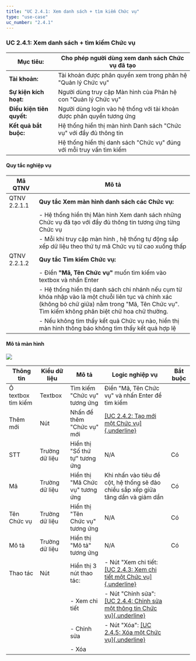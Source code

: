```yaml
---
title: "UC 2.4.1: Xem danh sách + tìm kiếm Chức vụ"
type: "use-case"
uc_number: "2.4.1"
---
```


### UC 2.4.1: Xem danh sách + tìm kiếm Chức vụ

| **Mục tiêu:** | Cho phép người dùng xem danh sách Chức vụ đã tạo |
| --- | --- |
| **Tài khoản:** | Tài khoản được phân quyền xem trong phân hệ "Quản lý Chức vụ" |
| **Sự kiện kích hoạt:** | Người dùng truy cập Màn hình của Phân hệ con "Quản lý Chức vụ" |
| **Điều kiện tiên quyết:** | Người dùng login vào hệ thống với tài khoản được phân quyền tương ứng |
| **Kết quả bắt buộc:** | Hệ thống hiển thị màn hình Danh sách "Chức vụ" với đầy đủ thông tin |
|  | Hệ thống hiển thị danh sách "Chức vụ" đúng với mỗi truy vấn tìm kiếm |

#### Quy tắc nghiệp vụ

| **Mã QTNV** | **Mô tả** |
| --- | --- |
| QTNV 2.2.1.1 | **Quy tắc Xem màn hình danh sách các Chức vụ:** |
|  | - Hệ thống hiển thị Màn hình Xem danh sách những Chức vụ đã tạo với đầy đủ thông tin tương ứng từng Chức vụ |
|  | - Mỗi khi truy cập màn hình , hệ thống tự động sắp xếp dữ liệu theo thứ tự mã Chức vụ từ cao xuống thấp |
| QTNV 2.2.1.2 | **Quy tắc Tìm kiếm Chức vụ:** |
|  | - Điền **"Mã, Tên Chức vụ"** muốn tìm kiếm vào textbox và nhấn Enter |
|  | - Hệ thống hiển thị danh sách chi nhánh nếu cụm từ khóa nhập vào là một chuỗi liên tục và chính xác (không bỏ chữ giữa) nằm trong "Mã, Tên Chức vụ". Tìm kiếm không phân biệt chữ hoa chữ thường. |
|  | - Nếu không tìm thấy kết quả Chức vụ nào, hiển thị màn hình thông báo không tìm thấy kết quả hợp lệ |

#### Mô tả màn hình

![](media/image11.png)

| **Thông tin** | **Kiểu dữ liệu** | **Mô tả** | **Logic nghiệp vụ** | **Bắt buộc** |
| --- | --- | --- | --- | --- |
| Ô textbox tìm kiếm | Textbox | Tìm kiếm "Chức vụ" tương ứng | Điền "Mã, Tên Chức vụ" và nhấn Enter để tìm kiếm |  |
| Thêm mới | Nút | Nhấn để thêm "Chức vụ" mới | [[UC 2.4.2: Tạo mới một Chức vụ]{.underline}](#uc-2.4.2-tạo-mới-một-chức-vụ) |  |
| STT | Trường dữ liệu | Hiển thị "Số thứ tự" tương ứng | N/A | Có |
| Mã | Trường dữ liệu | Hiển thị "Mã Chức vụ" tương ứng | Khi nhấn vào tiêu đề cột, hệ thống sẽ đảo chiều sắp xếp giữa tăng dần và giảm dần | Có |
| Tên Chức vụ | Trường dữ liệu | Hiển thị "Tên Chức vụ" tương ứng | N/A | Có |
| Mô tả | Trường dữ liệu | Hiển thị "Mô tả" tương ứng | N/A | Có |
| Thao tác | Nút | Hiển thị 3 nút thao tác: | \- Nút "Xem chi tiết: [[UC 2.4.3: Xem chi tiết một Chức vụ]{.underline}](#uc-2.4.3-xem-chi-tiết-thông-tin-một-chức-vụ) |  |
|  |  | \- Xem chi tiết | \- Nút "Chỉnh sửa": [[UC 2.4.4: Chỉnh sửa một thông tin Chức vụ]{.underline}](#uc-2.4.4-chỉnh-sửa-thông-tin-một-chức-vụ) |  |
|  |  | \- Chỉnh sửa | \- Nút "Xóa": [[UC 2.4.5: Xóa một Chức vụ]{.underline}](#uc-2.4.5-xóa-một-chức-vụ) |  |
|  |  | \- Xóa |  |  |
